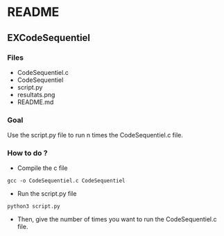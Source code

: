 # README

## EXCodeSequentiel

### Files
* CodeSequentiel.c
* CodeSequentiel
* script.py
* resultats.png
* README.md

### Goal
Use the script.py file to run n times the CodeSequentiel.c file. 

### How to do ?

* Compile the c file

``` gcc -o CodeSequentiel.c CodeSequentiel ```

* Run the script.py file

``` python3 script.py ```

* Then, give the number of times you want to run the CodeSequentiel.c file.